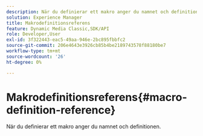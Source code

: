 ```yaml
---
description: När du definierar ett makro anger du namnet och definitionen.
solution: Experience Manager
title: Makrodefinitionsreferens
feature: Dynamic Media Classic,SDK/API
role: Developer,User
exl-id: 3f322443-eac5-49aa-946e-2bc895fbbfc2
source-git-commit: 206e4643e3926cb85b4be2189743578f88180be7
workflow-type: tm+mt
source-wordcount: '26'
ht-degree: 0%

---
```


# Makrodefinitionsreferens{#macro-definition-reference}

När du definierar ett makro anger du namnet och definitionen.
